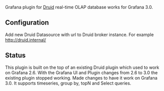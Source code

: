 Grafana plugin for [Druid](http://druid.io/) real-time OLAP database works for Grafana 3.0.

## Configuration

Add new Druid Datasource with url to Druid broker instance. For example http://druid.internal/

## Status

This plugin is built on the top of an existing Druid plugin which used to work on Grafana 2.6. With the Grafana UI and Plugin changes from 2.6 to 3.0 the existing plugin stopped working. Made changes to have it work on Grafana 3.0. It supports timeseries, group by, topN and Select queries.
